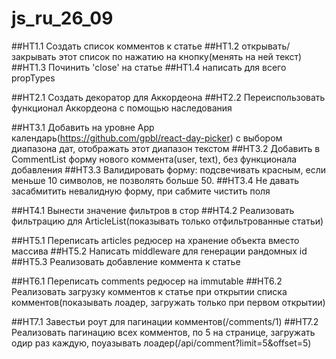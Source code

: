 # js_ru_26_09

##HT1.1 Создать список комментов к статье
##HT1.2 открывать/закрывать этот список по нажатию на кнопку(менять на ней текст)
##HT1.3 Починить 'close' на статье
##HT1.4 написать для всего propTypes

##HT2.1 Создать декоратор для Аккордеона
##HT2.2 Переиспользовать функционал Аккордеона с помощью наследования

##HT3.1 Добавить на уровне App календарь(https://github.com/gpbl/react-day-picker) с выбором диапазона дат, отображать этот диапазон текстом
##HT3.2 Добавить в CommentList форму нового коммента(user, text), без функционала добавления
##HT3.3 Валидировать форму: подсвечивать красным, если меньше 10 символов, не позволять больше 50.
##HT3.4 Не давать засабмитить невалидную форму, при сабмите чистить поля

##HT4.1 Вынести значение фильтров в стор
##HT4.2 Реализовать фильтрацию для ArticleList(показывать только отфильтрованные статьи)

##HT5.1 Переписать articles редюсер на хранение объекта вместо массива
##HT5.2 Написать middleware для генерации рандомных id
##HT5.3 Реализовать добавление коммента к статье

##HT6.1 Переписать comments редюсер на immutable
##HT6.2 Реализовать загрузку комментов к статье при открытии списка комментов(показывать лоадер, загружать только при первом открытии)

##HT7.1 Завестьи роут для пагинации комментов(/comments/1)
##HT7.2 Реализовать пагинацию всех комментов, по 5 на странице, загружать одир раз каждую, поуазывать лоадер(/api/comment?limit=5&offset=5)